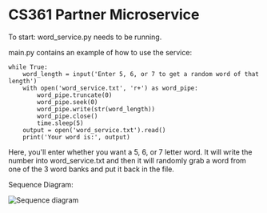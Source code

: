 # CS361 Partner Microservice

To start: word_service.py needs to be running. 

main.py contains an example of how to use the service: 

    while True:
        word_length = input('Enter 5, 6, or 7 to get a random word of that length')
        with open('word_service.txt', 'r+') as word_pipe:
            word_pipe.truncate(0)
            word_pipe.seek(0)
            word_pipe.write(str(word_length))
            word_pipe.close()
            time.sleep(5)
        output = open('word_service.txt').read()
        print('Your word is:', output)
 
Here, you'll enter whether you want a 5, 6, or 7 letter word. It will write the number into word_service.txt
and then it will randomly grab a word from one of the 3 word banks and put it back in the file. 

Sequence Diagram:

![Sequence diagram](https://github.com/chrismcd0413/CS361-Partner-Microservice/assets/40510393/3e90ab6e-aade-4120-ade1-36280233da77)
